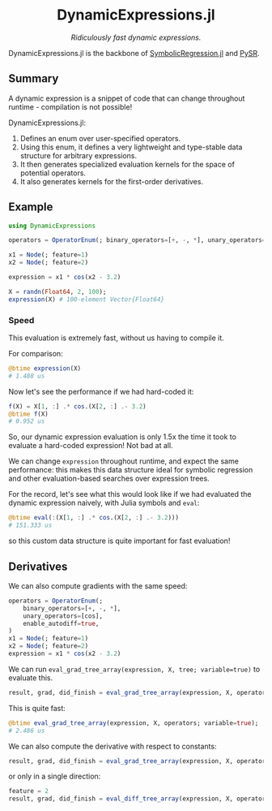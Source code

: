 <div align="center">

# DynamicExpressions.jl

*Ridiculously fast dynamic expressions.*

</div>

DynamicExpressions.jl is the backbone of 
[SymbolicRegression.jl](https://github.com/MilesCranmer/SymbolicRegression.jl) and
[PySR](https://github.com/MilesCranmer/PySR).

## Summary

A dynamic expression is a snippet of code that can change throughout
runtime - compilation is not possible!

DynamicExpressions.jl:
1. Defines an enum over user-specified operators.
2. Using this enum, it defines a very lightweight
and type-stable data structure for arbitrary expressions.
3. It then generates specialized evaluation kernels for
the space of potential operators.
4. It also generates kernels for the first-order derivatives.

## Example

```julia
using DynamicExpressions

operators = OperatorEnum(; binary_operators=[+, -, *], unary_operators=[cos])

x1 = Node(; feature=1)
x2 = Node(; feature=2)

expression = x1 * cos(x2 - 3.2)

X = randn(Float64, 2, 100);
expression(X) # 100-element Vector{Float64}
```

### Speed

This evaluation is extremely fast, without us having to compile it.

For comparison:

```julia
@btime expression(X)
# 1.488 us
```

Now let's see the performance if we had hard-coded it:

```julia
f(X) = X[1, :] .* cos.(X[2, :] .- 3.2)
@btime f(X)
# 0.952 us
```

So, our dynamic expression evaluation is only 1.5x the time it took to evaluate a hard-coded expression!
Not bad at all.

We can change `expression` throughout runtime, and expect the same performance:
this makes this data structure ideal for symbolic regression and other evaluation-based searches
over expression trees.


For the record, let's see what this would look like
if we had evaluated the dynamic expression naively,
with Julia symbols and `eval`:

```julia
@btime eval(:(X[1, :] .* cos.(X[2, :] .- 3.2)))
# 151.333 us
```

so this custom data structure is quite important for
fast evaluation!

## Derivatives

We can also compute gradients with the same speed:

```julia
operators = OperatorEnum(;
    binary_operators=[+, -, *],
    unary_operators=[cos],
    enable_autodiff=true,
)
x1 = Node(; feature=1)
x2 = Node(; feature=2)
expression = x1 * cos(x2 - 3.2)
```

We can run `eval_grad_tree_array(expression, X, tree; variable=true)`
to evaluate this.

```julia
result, grad, did_finish = eval_grad_tree_array(expression, X, operators; variable=true)
```

This is quite fast:

```julia
@btime eval_grad_tree_array(expression, X, operators; variable=true);
# 2.486 us
```

We can also compute the derivative with respect to constants:

```julia
result, grad, did_finish = eval_grad_tree_array(expression, X, operators; variable=false)
```

or only in a single direction:

```julia
feature = 2
result, grad, did_finish = eval_diff_tree_array(expression, X, operators, feature)
```
